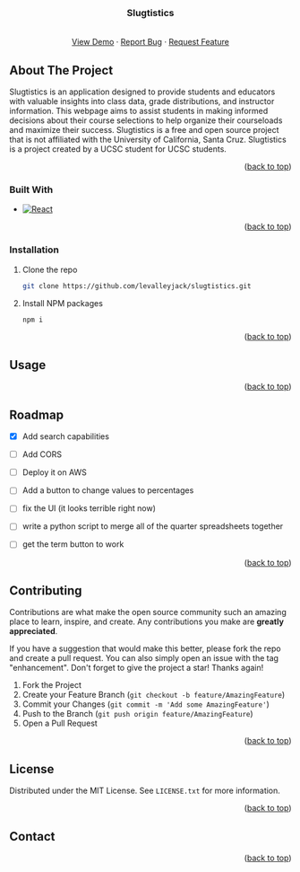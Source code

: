 
<a name="readme-top"></a>



<!-- PROJECT LOGO -->
<br />
<div align="center">

  <h3 align="center">Slugtistics</h3>

  <p align="center">
    <br />
    <a href="https://github.com/levalleyjack/slugtistics">View Demo</a>
    ·
    <a href="https://github.com/levalleyjack/slugtistics/issues">Report Bug</a>
    ·
    <a href="https://github.com/levalleyjack/slugtistics/issues">Request Feature</a>
  </p>
</div>




<!-- ABOUT THE PROJECT -->
## About The Project

Slugtistics is an application designed to provide students and educators with valuable insights into class data, grade distributions,
and instructor information. This webpage aims to assist students in making informed decisions about their course selections to help
organize their courseloads and maximize their success. Slugtistics is a free and open source project that is not affiliated with the
University of California, Santa Cruz. Slugtistics is a project created by a UCSC student for UCSC students.

<p align="right">(<a href="#readme-top">back to top</a>)</p>



### Built With


* [![React][React.js]][React-url]

<p align="right">(<a href="#readme-top">back to top</a>)</p>

### Installation


1. Clone the repo
   ```sh
   git clone https://github.com/levalleyjack/slugtistics.git
   ```
2. Install NPM packages
   ```sh
   npm i
   ```


<p align="right">(<a href="#readme-top">back to top</a>)</p>



<!-- USAGE EXAMPLES -->
## Usage


<p align="right">(<a href="#readme-top">back to top</a>)</p>



<!-- ROADMAP -->
## Roadmap

- [x] Add search capabilities
- [ ] Add CORS
- [ ] Deploy it on AWS
- [ ] Add a button to change values to percentages
- [ ] fix the UI (it looks terrible right now)
- [ ] write a python script to merge all of the quarter spreadsheets together
- [ ] get the term button to work


<p align="right">(<a href="#readme-top">back to top</a>)</p>



<!-- CONTRIBUTING -->
## Contributing

Contributions are what make the open source community such an amazing place to learn, inspire, and create. Any contributions you make are **greatly appreciated**.

If you have a suggestion that would make this better, please fork the repo and create a pull request. You can also simply open an issue with the tag "enhancement".
Don't forget to give the project a star! Thanks again!

1. Fork the Project
2. Create your Feature Branch (`git checkout -b feature/AmazingFeature`)
3. Commit your Changes (`git commit -m 'Add some AmazingFeature'`)
4. Push to the Branch (`git push origin feature/AmazingFeature`)
5. Open a Pull Request

<p align="right">(<a href="#readme-top">back to top</a>)</p>



<!-- LICENSE -->
## License

Distributed under the MIT License. See `LICENSE.txt` for more information.

<p align="right">(<a href="#readme-top">back to top</a>)</p>



<!-- CONTACT -->
## Contact


<p align="right">(<a href="#readme-top">back to top</a>)</p>




<!-- MARKDOWN LINKS & IMAGES -->
<!-- https://www.markdownguide.org/basic-syntax/#reference-style-links -->
[contributors-shield]: https://img.shields.io/github/contributors/othneildrew/Best-README-Template.svg?style=for-the-badge
[contributors-url]: https://github.com/othneildrew/Best-README-Template/graphs/contributors
[forks-shield]: https://img.shields.io/github/forks/othneildrew/Best-README-Template.svg?style=for-the-badge
[forks-url]: https://github.com/othneildrew/Best-README-Template/network/members
[stars-shield]: https://img.shields.io/github/stars/othneildrew/Best-README-Template.svg?style=for-the-badge
[stars-url]: https://github.com/othneildrew/Best-README-Template/stargazers
[issues-shield]: https://img.shields.io/github/issues/othneildrew/Best-README-Template.svg?style=for-the-badge
[issues-url]: https://github.com/othneildrew/Best-README-Template/issues
[license-shield]: https://img.shields.io/github/license/othneildrew/Best-README-Template.svg?style=for-the-badge
[license-url]: https://github.com/othneildrew/Best-README-Template/blob/master/LICENSE.txt
[linkedin-shield]: https://img.shields.io/badge/-LinkedIn-black.svg?style=for-the-badge&logo=linkedin&colorB=555
[linkedin-url]: https://linkedin.com/in/othneildrew
[product-screenshot]: images/screenshot.png
[React.js]: https://img.shields.io/badge/React-20232A?style=for-the-badge&logo=react&logoColor=61DAFB
[React-url]: https://reactjs.org/
